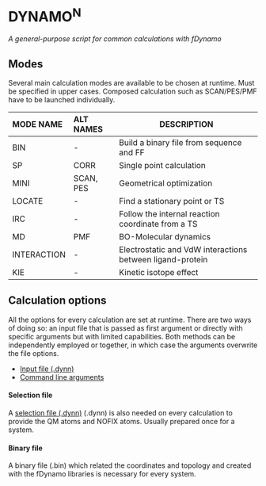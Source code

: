 # DYNAMO<sup>N</sup>

*A general-purpose script for common calculations with fDynamo*

## Modes
Several main calculation modes are available to be chosen at runtime. Must be
specified in upper cases. Composed calculation such as SCAN/PES/PMF have to be launched individually.

| MODE NAME | ALT NAMES | DESCRIPTION |
| :-------- | :-------- | ----------- |
| BIN         | -         | Build a binary file from sequence and FF |
| SP          | CORR      | Single point calculation |
| MINI        | SCAN, PES | Geometrical optimization |
| LOCATE      | -         | Find a stationary point or TS |
| IRC         | -         | Follow the internal reaction coordinate from a TS |
| MD          | PMF       | BO-Molecular dynamics |
| INTERACTION | -         | Electrostatic and VdW interactions between ligand-protein |
| KIE         | -         | Kinetic isotope effect |

## Calculation options
All the options for every calculation are set at runtime.
There are two ways of doing so: an input file that is passed as first argument or
directly with specific arguments but with limited capabilities. Both methods can
be independently employed or together, in which case the arguments overwrite the file options.
 - [Input file (.dynn)](./options_file.md)
 - [Command line arguments](./options_cli.md)

#### Selection file
A [selection file (.dynn)](./sele_file.md) (.dynn) is also needed on every calculation
to provide the QM atoms and NOFIX atoms. Usually prepared once for a system.

#### Binary file
A binary file (.bin) which related the coordinates and topology and created with
the fDynamo libraries is necessary for every system.
